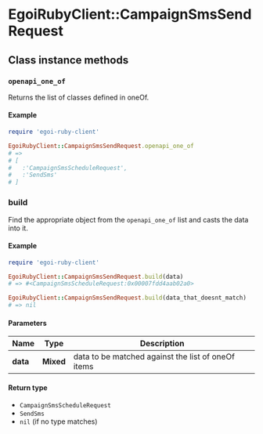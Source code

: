 # EgoiRubyClient::CampaignSmsSendRequest

## Class instance methods

### `openapi_one_of`

Returns the list of classes defined in oneOf.

#### Example

```ruby
require 'egoi-ruby-client'

EgoiRubyClient::CampaignSmsSendRequest.openapi_one_of
# =>
# [
#   :'CampaignSmsScheduleRequest',
#   :'SendSms'
# ]
```

### build

Find the appropriate object from the `openapi_one_of` list and casts the data into it.

#### Example

```ruby
require 'egoi-ruby-client'

EgoiRubyClient::CampaignSmsSendRequest.build(data)
# => #<CampaignSmsScheduleRequest:0x00007fdd4aab02a0>

EgoiRubyClient::CampaignSmsSendRequest.build(data_that_doesnt_match)
# => nil
```

#### Parameters

| Name | Type | Description |
| ---- | ---- | ----------- |
| **data** | **Mixed** | data to be matched against the list of oneOf items |

#### Return type

- `CampaignSmsScheduleRequest`
- `SendSms`
- `nil` (if no type matches)

